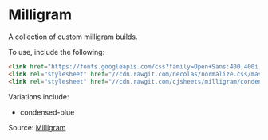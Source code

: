 # Milligram

A collection of custom milligram builds.

To use, include the following:

```html
<link href="https://fonts.googleapis.com/css?family=Open+Sans:400,400i,700,700i" rel="stylesheet"> 
<link rel="stylesheet" href="//cdn.rawgit.com/necolas/normalize.css/master/normalize.css">
<link rel="stylesheet" href="//cdn.rawgit.com/cjsheets/milligram/condensed-blue/dist/milligram.min.css">
```

Variations include:
  * condensed-blue

Source: [Milligram](https://milligram.github.io/)

